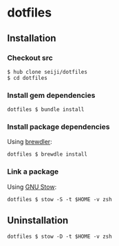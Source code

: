 dotfiles
========

Installation
------------

### Checkout src  

    $ hub clone seiji/dotfiles
    $ cd dotfiles
    
### Install gem dependencies   

    dotfiles $ bundle install

### Install package dependencies

Using [brewdler](https://github.com/andrew/brewdler):

    dotfiles $ brewdle install
    
### Link a package

Using [GNU Stow](http://www.gnu.org/software/stow/):

    dotfiles $ stow -S -t $HOME -v zsh

Uninstallation
--------------

    dotfiles $ stow -D -t $HOME -v zsh
